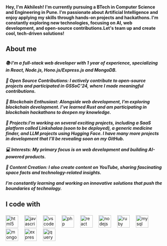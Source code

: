 ###

<h4 align="left">Hey, I'm Akhilesh!
I'm currently pursuing a BTech in Computer Science and Engineering in Pune. I'm passionate about Artificial Intelligence and enjoy applying my skills through hands-on projects and hackathons. I'm constantly exploring new technologies, focusing on AI, web development, and open-source contributions.Let's team up and create cool, tech-driven solutions!</h4>

###

<h2 align="left">About me</h2>

###

<h5 align="left">📚 I'm a full-stack web developer with 1 year of experience, specializing in React, Node.js, Hono.js/Express.js and MongoDB.
<br/><br/> 🌟 Open Source Contributions: I actively contribute to open-source projects and participated in GSSoC'24, where I made meaningful contributions.
<br/><br/> 🔗 Blockchain Enthusiast: Alongside web development, I’m exploring blockchain development. I’ve learned Rust and am participating in blockchain hackathons to deepen my knowledge.
<br/><br/> 🚀 Projects:I’m working on several exciting projects, including a SaaS platform called Linkshalaa (soon to be deployed), a generic medicine finder, and LLM projects using Hugging Face. I have many more projects in development that I’ll be revealing soon on my GitHub.
<br/><br/> 💻 Interests: My primary focus is on web development and building AI-powered products.
<br/><br/> 🎥 Content Creation: I also create content on YouTube, sharing fascinating space facts and technology-related insights.
<br/><br/>  I'm constantly learning and working on innovative solutions that push the boundaries of technology.

</h5>

###

<h2 align="left">I code with</h2>

###

<div align="left">
  <img src="https://cdn.jsdelivr.net/gh/devicons/devicon/icons/html5/html5-original.svg" height="40" alt="html5 logo"  />
  <img width="12" />
  <img src="https://cdn.jsdelivr.net/gh/devicons/devicon/icons/javascript/javascript-original.svg" height="40" alt="javascript logo"  />
  <img width="12" />
  <img src="https://cdn.jsdelivr.net/gh/devicons/devicon/icons/vscode/vscode-original.svg" height="40" alt="vscode logo"  />
  <img width="12" />
  <img src="https://cdn.jsdelivr.net/gh/devicons/devicon/icons/php/php-original.svg" height="40" alt="php logo"  />
  <img width="12" />
  <img src="https://cdn.jsdelivr.net/gh/devicons/devicon/icons/react/react-original.svg" height="40" alt="react logo"  />
  <img width="12" />
  <img src="https://cdn.jsdelivr.net/gh/devicons/devicon/icons/nodejs/nodejs-original.svg" height="40" alt="nodejs logo"  />
  <img width="12" />
  <img src="https://cdn.jsdelivr.net/gh/devicons/devicon/icons/ruby/ruby-original.svg" height="40" alt="ruby logo"  />
  <img width="12" />
  <img src="https://cdn.jsdelivr.net/gh/devicons/devicon/icons/mysql/mysql-original.svg" height="40" alt="mysql logo"  />
  <img width="12" />
  <img src="https://cdn.jsdelivr.net/gh/devicons/devicon/icons/mongodb/mongodb-original.svg" height="40" alt="mongodb logo"  />
  <img width="12" />
  <img src="https://cdn.jsdelivr.net/gh/devicons/devicon/icons/express/express-original.svg" height="40" alt="express logo"  />
  <img width="12" />
  <img src="https://cdn.jsdelivr.net/gh/devicons/devicon/icons/jquery/jquery-original.svg" height="40" alt="jquery logo"  />

</div>

###

